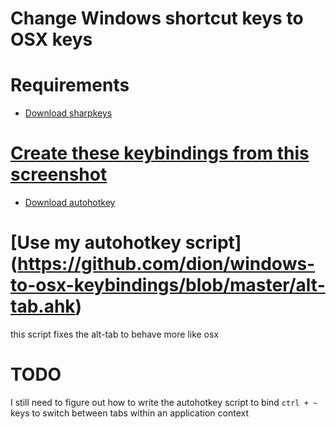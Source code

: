 # Change Windows shortcut keys to OSX keys

# Requirements
* [Download sharpkeys](https://www.randyrants.com/category/sharpkeys/)

# [Create these keybindings from this screenshot](https://github.com/dion/windows-to-osx-keybindings/blob/master/sharpkeys-screenshot.png)

* [Download autohotkey](https://www.autohotkey.com/)

# [Use my autohotkey script] (https://github.com/dion/windows-to-osx-keybindings/blob/master/alt-tab.ahk)
this script fixes the alt-tab to behave more like osx

# TODO
I still need to figure out how to write the autohotkey script to bind `ctrl + ~` keys to switch between tabs within an application context


